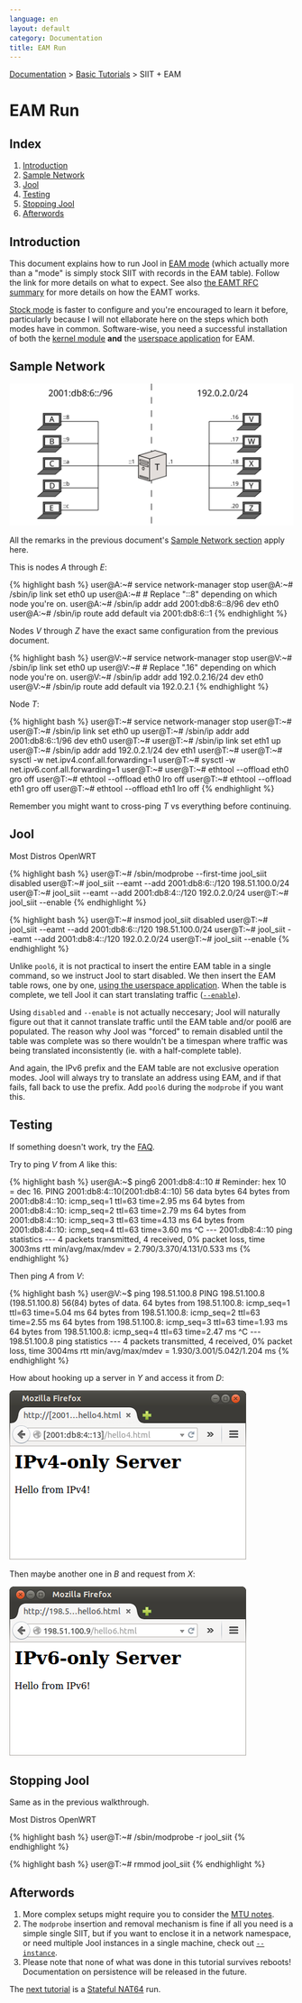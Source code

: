 ```yaml
---
language: en
layout: default
category: Documentation
title: EAM Run
---
```


[Documentation](documentation.html) > [Basic Tutorials](documentation.html#basic-tutorials) > SIIT + EAM

# EAM Run

## Index

1. [Introduction](#introduction)
2. [Sample Network](#sample-network)
3. [Jool](#jool)
4. [Testing](#testing)
5. [Stopping Jool](#stopping-jool)
6. [Afterwords](#afterwords)

## Introduction

This document explains how to run Jool in [EAM mode](intro-xlat.html#siit-with-eam) (which actually more than a "mode" is simply stock SIIT with records in the EAM table). Follow the link for more details on what to expect. See also [the EAMT RFC summary](eamt.html) for more details on how the EAMT works.

[Stock mode](run-vanilla.html) is faster to configure and you're encouraged to learn it before, particularly because I will not ellaborate here on the steps which both modes have in common. Software-wise, you need a successful installation of both the [kernel module](install-mod.html) **and** the [userspace application](install-usr.html) for EAM.

## Sample Network

![Figure 1 - Sample Network](../images/network/eam.svg)

All the remarks in the previous document's [Sample Network section](run-vanilla.html#sample-network) apply here.

This is nodes _A_ through _E_:

{% highlight bash %}
user@A:~# service network-manager stop
user@A:~# /sbin/ip link set eth0 up
user@A:~# # Replace "::8" depending on which node you're on.
user@A:~# /sbin/ip addr add 2001:db8:6::8/96 dev eth0
user@A:~# /sbin/ip route add default via 2001:db8:6::1
{% endhighlight %}

Nodes _V_ through _Z_ have the exact same configuration from the previous document.

{% highlight bash %}
user@V:~# service network-manager stop
user@V:~# /sbin/ip link set eth0 up
user@V:~# # Replace ".16" depending on which node you're on.
user@V:~# /sbin/ip addr add 192.0.2.16/24 dev eth0
user@V:~# /sbin/ip route add default via 192.0.2.1
{% endhighlight %}

Node _T_:

{% highlight bash %}
user@T:~# service network-manager stop
user@T:~# 
user@T:~# /sbin/ip link set eth0 up
user@T:~# /sbin/ip addr add 2001:db8:6::1/96 dev eth0
user@T:~# 
user@T:~# /sbin/ip link set eth1 up
user@T:~# /sbin/ip addr add 192.0.2.1/24 dev eth1
user@T:~# 
user@T:~# sysctl -w net.ipv4.conf.all.forwarding=1
user@T:~# sysctl -w net.ipv6.conf.all.forwarding=1
user@T:~# 
user@T:~# ethtool --offload eth0 gro off
user@T:~# ethtool --offload eth0 lro off
user@T:~# ethtool --offload eth1 gro off
user@T:~# ethtool --offload eth1 lro off
{% endhighlight %}

Remember you might want to cross-ping _T_ vs everything before continuing.

## Jool

<div class="distro-menu">
	<span class="distro-selector" onclick="showDistro(this);">Most Distros</span>
	<span class="distro-selector" onclick="showDistro(this);">OpenWRT</span>
</div>

<!-- Most Distros -->
{% highlight bash %}
user@T:~# /sbin/modprobe --first-time jool_siit disabled
user@T:~# jool_siit --eamt --add 2001:db8:6::/120 198.51.100.0/24
user@T:~# jool_siit --eamt --add 2001:db8:4::/120 192.0.2.0/24
user@T:~# jool_siit --enable
{% endhighlight %}

<!-- OpenWRT -->
{% highlight bash %}
user@T:~# insmod jool_siit disabled
user@T:~# jool_siit --eamt --add 2001:db8:6::/120 198.51.100.0/24
user@T:~# jool_siit --eamt --add 2001:db8:4::/120 192.0.2.0/24
user@T:~# jool_siit --enable
{% endhighlight %}

Unlike `pool6`, it is not practical to insert the entire EAM table in a single command, so we instruct Jool to start disabled. We then insert the EAM table rows, one by one, [using the userspace application](usr-flags-eamt.html). When the table is complete, we tell Jool it can start translating traffic ([`--enable`](usr-flags-global.html#--enable---disable)).

Using `disabled` and `--enable` is not actually neccesary; Jool will naturally figure out that it cannot translate traffic until the EAM table and/or pool6 are populated. The reason why Jool was "forced" to remain disabled until the table was complete was so there wouldn't be a timespan where traffic was being translated inconsistently (ie. with a half-complete table).

And again, the IPv6 prefix and the EAM table are not exclusive operation modes. Jool will always try to translate an address using EAM, and if that fails, fall back to use the prefix. Add `pool6` during the `modprobe` if you want this.

## Testing

If something doesn't work, try the [FAQ](faq.html).

Try to ping _V_ from _A_ like this:

{% highlight bash %}
user@A:~$ ping6 2001:db8:4::10 # Reminder: hex 10 = dec 16.
PING 2001:db8:4::10(2001:db8:4::10) 56 data bytes
64 bytes from 2001:db8:4::10: icmp_seq=1 ttl=63 time=2.95 ms
64 bytes from 2001:db8:4::10: icmp_seq=2 ttl=63 time=2.79 ms
64 bytes from 2001:db8:4::10: icmp_seq=3 ttl=63 time=4.13 ms
64 bytes from 2001:db8:4::10: icmp_seq=4 ttl=63 time=3.60 ms
^C
--- 2001:db8:4::10 ping statistics ---
4 packets transmitted, 4 received, 0% packet loss, time 3003ms
rtt min/avg/max/mdev = 2.790/3.370/4.131/0.533 ms
{% endhighlight %}

Then ping _A_ from _V_:

{% highlight bash %}
user@V:~$ ping 198.51.100.8
PING 198.51.100.8 (198.51.100.8) 56(84) bytes of data.
64 bytes from 198.51.100.8: icmp_seq=1 ttl=63 time=5.04 ms
64 bytes from 198.51.100.8: icmp_seq=2 ttl=63 time=2.55 ms
64 bytes from 198.51.100.8: icmp_seq=3 ttl=63 time=1.93 ms
64 bytes from 198.51.100.8: icmp_seq=4 ttl=63 time=2.47 ms
^C
--- 198.51.100.8 ping statistics ---
4 packets transmitted, 4 received, 0% packet loss, time 3004ms
rtt min/avg/max/mdev = 1.930/3.001/5.042/1.204 ms
{% endhighlight %}

How about hooking up a server in _Y_ and access it from _D_:

![Figure 1 - IPv6 TCP from an IPv4 node](../images/run-eam-firefox-4to6.png)

Then maybe another one in _B_ and request from _X_:

![Figure 2 - IPv4 TCP from an IPv6 node](../images/run-eam-firefox-6to4.png)

## Stopping Jool

Same as in the previous walkthrough.

<div class="distro-menu">
	<span class="distro-selector" onclick="showDistro(this);">Most Distros</span>
	<span class="distro-selector" onclick="showDistro(this);">OpenWRT</span>
</div>

<!-- Most Distros -->
{% highlight bash %}
user@T:~# /sbin/modprobe -r jool_siit
{% endhighlight %}

<!-- OpenWRT -->
{% highlight bash %}
user@T:~# rmmod jool_siit
{% endhighlight %}

## Afterwords

1. More complex setups might require you to consider the [MTU notes](mtu.html).
2. The `modprobe` insertion and removal mechanism is fine if all you need is a simple single SIIT, but if you want to enclose it in a network namespace, or need multiple Jool instances in a single machine, check out [`--instance`](usr-flags-instance.html).
3. Please note that none of what was done in this tutorial survives reboots! Documentation on persistence will be released in the future.

The [next tutorial](run-nat64.html) is a [Stateful NAT64](intro-xlat.html#stateful-nat64) run.

